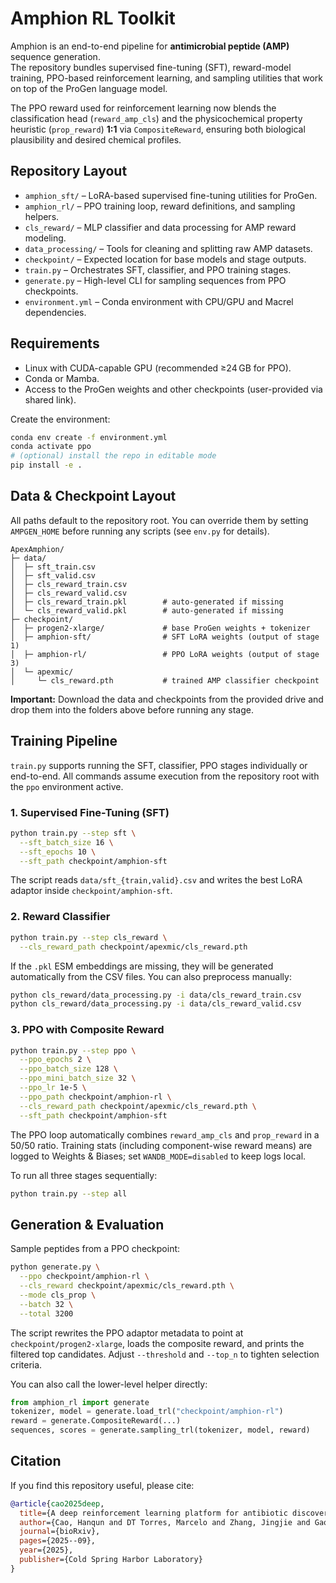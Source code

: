 # Amphion RL Toolkit

Amphion is an end-to-end pipeline for **antimicrobial peptide (AMP)** sequence generation.  
The repository bundles supervised fine-tuning (SFT), reward-model training, PPO-based
reinforcement learning, and sampling utilities that work on top of the ProGen language model.

The PPO reward used for reinforcement learning now blends the classification head
(`reward_amp_cls`) and the physicochemical property heuristic (`prop_reward`) **1:1** via
`CompositeReward`, ensuring both biological plausibility and desired chemical profiles.

## Repository Layout

- `amphion_sft/` – LoRA-based supervised fine-tuning utilities for ProGen.
- `amphion_rl/` – PPO training loop, reward definitions, and sampling helpers.
- `cls_reward/` – MLP classifier and data processing for AMP reward modeling.
- `data_processing/` – Tools for cleaning and splitting raw AMP datasets.
- `checkpoint/` – Expected location for base models and stage outputs.
- `train.py` – Orchestrates SFT, classifier, and PPO training stages.
- `generate.py` – High-level CLI for sampling sequences from PPO checkpoints.
- `environment.yml` – Conda environment with CPU/GPU and Macrel dependencies.

## Requirements

- Linux with CUDA-capable GPU (recommended ≥24 GB for PPO).
- Conda or Mamba.
- Access to the ProGen weights and other checkpoints (user-provided via shared link).

Create the environment:

```bash
conda env create -f environment.yml
conda activate ppo
# (optional) install the repo in editable mode
pip install -e .
```

## Data & Checkpoint Layout

All paths default to the repository root. You can override them by setting `AMPGEN_HOME`
before running any scripts (see `env.py` for details).

```
ApexAmphion/
├─ data/
│  ├─ sft_train.csv
│  ├─ sft_valid.csv
│  ├─ cls_reward_train.csv
│  ├─ cls_reward_valid.csv
│  ├─ cls_reward_train.pkl        # auto-generated if missing
│  └─ cls_reward_valid.pkl        # auto-generated if missing
├─ checkpoint/
│  ├─ progen2-xlarge/             # base ProGen weights + tokenizer
│  ├─ amphion-sft/                # SFT LoRA weights (output of stage 1)
│  ├─ amphion-rl/                 # PPO LoRA weights (output of stage 3)
│  └─ apexmic/
│     └─ cls_reward.pth           # trained AMP classifier checkpoint
```

**Important:** Download the data and checkpoints from the provided drive and drop them
into the folders above before running any stage.

## Training Pipeline

`train.py` supports running the SFT, classifier, PPO stages individually or end-to-end.
All commands assume execution from the repository root with the `ppo` environment active.

### 1. Supervised Fine-Tuning (SFT)

```bash
python train.py --step sft \
  --sft_batch_size 16 \
  --sft_epochs 10 \
  --sft_path checkpoint/amphion-sft
```

The script reads `data/sft_{train,valid}.csv` and writes the best LoRA adaptor inside
`checkpoint/amphion-sft`.

### 2. Reward Classifier

```bash
python train.py --step cls_reward \
  --cls_reward_path checkpoint/apexmic/cls_reward.pth
```

If the `.pkl` ESM embeddings are missing, they will be generated automatically from
the CSV files. You can also preprocess manually:

```bash
python cls_reward/data_processing.py -i data/cls_reward_train.csv
python cls_reward/data_processing.py -i data/cls_reward_valid.csv
```

### 3. PPO with Composite Reward

```bash
python train.py --step ppo \
  --ppo_epochs 2 \
  --ppo_batch_size 128 \
  --ppo_mini_batch_size 32 \
  --ppo_lr 1e-5 \
  --ppo_path checkpoint/amphion-rl \
  --cls_reward_path checkpoint/apexmic/cls_reward.pth \
  --sft_path checkpoint/amphion-sft
```

The PPO loop automatically combines `reward_amp_cls` and `prop_reward` in a 50/50 ratio.
Training stats (including component-wise reward means) are logged to Weights & Biases;
set `WANDB_MODE=disabled` to keep logs local.

To run all three stages sequentially:

```bash
python train.py --step all
```

## Generation & Evaluation

Sample peptides from a PPO checkpoint:

```bash
python generate.py \
  --ppo checkpoint/amphion-rl \
  --cls_reward checkpoint/apexmic/cls_reward.pth \
  --mode cls_prop \
  --batch 32 \
  --total 3200
```

The script rewrites the PPO adaptor metadata to point at `checkpoint/progen2-xlarge`,
loads the composite reward, and prints the filtered top candidates. Adjust `--threshold`
and `--top_n` to tighten selection criteria.

You can also call the lower-level helper directly:

```python
from amphion_rl import generate
tokenizer, model = generate.load_trl("checkpoint/amphion-rl")
reward = generate.CompositeReward(...)
sequences, scores = generate.sampling_trl(tokenizer, model, reward)
```

## Citation

If you find this repository useful, please cite:

```bibtex
@article{cao2025deep,
  title={A deep reinforcement learning platform for antibiotic discovery},
  author={Cao, Hanqun and DT Torres, Marcelo and Zhang, Jingjie and Gao, Zijun and Wu, Fang and Gu, Chunbin and Leskovec, Jure and Choi, Yejin and de la Fuente, Cesar and Chen, Guangyong and others},
  journal={bioRxiv},
  pages={2025--09},
  year={2025},
  publisher={Cold Spring Harbor Laboratory}
}
```
